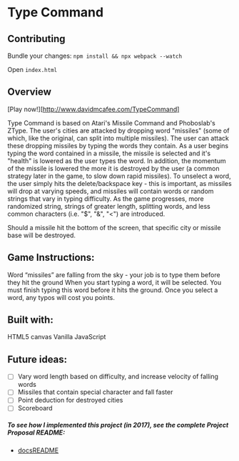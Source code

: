 # Type Command

## Contributing

Bundle your changes:
`npm install && npx webpack --watch`

Open `index.html`

## Overview

[Play now!][http://www.davidmcafee.com/TypeCommand]

Type Command is based on Atari's Missile Command and Phoboslab's ZType. The user's cities are attacked by dropping word "missiles" (some of which, like the original, can split into multiple missiles). The user can attack these dropping missiles by typing the words they contain. As a user begins typing the word contained in a missile, the missile is selected and it's "health" is lowered as the user types the word. In addition, the momentum of the missile is lowered the more it is destroyed by the user (a common strategy later in the game, to slow down rapid missiles). To unselect a word, the user simply hits the delete/backspace key - this is important, as missiles will drop at varying speeds, and missiles will contain words or random strings that vary in typing difficulty. As the game progresses, more randomized string, strings of greater length, splitting words, and less common characters (i.e. "$", "&", "<") are introduced.

Should a missile hit the bottom of the screen, that specific city or missile base will be destroyed.

## Game Instructions:

Word “missiles” are falling from the sky - your job is to type them before they hit the ground When you start typing a word, it will be selected. You must finish typing this word before it hits the ground. Once you select a word, any typos will cost you points.

## Built with:

HTML5 canvas
Vanilla JavaScript

## Future ideas:

- [ ] Vary word length based on difficulty, and increase velocity of falling words
- [ ] Missiles that contain special character and fall faster
- [ ] Point deduction for destroyed cities
- [ ] Scoreboard

##### To see how I implemented this project (in 2017), see the complete Project Proposal README:

- [docsREADME][docsREADME]

[docsREADME]: docs/README.md
